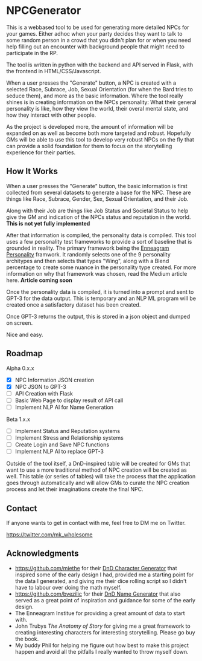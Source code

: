 # NPCGenerator

This is a webbased tool to be used for generating more detailed NPCs for your games. Either adhoc when your party decides they want to talk to some random person in a crowd that you didn't plan for or when you need help filling out an encounter with background people that might need to participate in the RP.

The tool is written in python with the backend and API served in Flask, with the frontend in HTML/CSS/Javascript.

When a user presses the "Generate" button, a NPC is created with a selected Race, Subrace, Job, Sexual Orientation (for when the Bard tries to seduce them), and more as the basic information. Where the tool really shines is in creating information on the NPCs personality: What their general personality is like, how they view the world, their overal mental state, and how they interact with other people.

As the project is developed more, the amount of information will be expanded on as well as become both more targeted and robust. Hopefully GMs will be able to use this tool to develop very robust NPCs on the fly that can provide a solid foundation for them to focus on the storytelling experience for their parties.

## How It Works

When a user presses the "Generate" button, the basic information is first collected from several datasets to generate a base for the NPC. These are things like Race, Subrace, Gender, Sex, Sexual Orientation, and their Job.

Along with their Job are things like Job Status and Societal Status to help give the GM and indication of the NPCs status and reputation in the world. **This is not yet fully implemented**

After that information is compiled, the personality data is compiled. This tool uses a few personality test frameworks to provide a sort of baseline that is grounded in reality. The primary framework being the [Enneagram Personality](https://www.enneagraminstitute.com/how-the-enneagram-system-works) framwork. It randomly selects one of the 9 personality architypes and then selects that types "Wing", along with a Blend percentage to create some nuance in the personality type created. For more information on why that framework was chosen, read the Medium article here. **Article coming soon**

Once the personality data is compiled, it is turned into a prompt and sent to GPT-3 for the data output. This is temporary and an NLP ML program will be created once a satisfactory dataset has been created.

Once GPT-3 returns the output, this is stored in a json object and dumped on screen.

Nice and easy.

## Roadmap

Alpha 0.x.x

- [x] NPC Information JSON creation
- [x] NPC JSON to GPT-3
- [ ] API Creation with Flask
- [ ] Basic Web Page to display result of API call
- [ ] Implement NLP AI for Name Generation

Beta 1.x.x

- [ ] Implement Status and Reputation systems
- [ ] Implement Stress and Relationship systems
- [ ] Create Login and Save NPC functions
- [ ] Implement NLP AI to replace GPT-3

Outside of the tool itself, a DnD-inspired table will be created for GMs that want to use a more traditional method of NPC creation will be created as well. This table (or series of tables) will take the process that the application goes through automatically and will allow GMs to curate the NPC creation process and let their imaginations create the final NPC.

## Contact

If anyone wants to get in contact with me, feel free to DM me on Twitter.

https://twitter.com/mk_wholesome

## Acknowledgments

- https://github.com/miethe for their [DnD Character Generator](https://github.com/miethe/DnD-Character-Generator) that inspired some of the early design I had, provided me a starting point for the data I generated, and giving me their dice rolling script so I didn't have to labour over doing the math myself.
- https://github.com/bvezilic for their [DnD Name Generator](https://github.com/bvezilic/DnD-name-generator) that also served as a great point of inspiration and guidance for some of the early design.
- The Enneagram Institue for providing a great amount of data to start with.
- John Trubys _The Anatomy of Story_ for giving me a great framework to creating interesting characters for interesting storytelling. Please go buy the book.
- My buddy Phil for helping me figure out how best to make this project happen and avoid all the pitfalls I really wanted to throw myself down.
